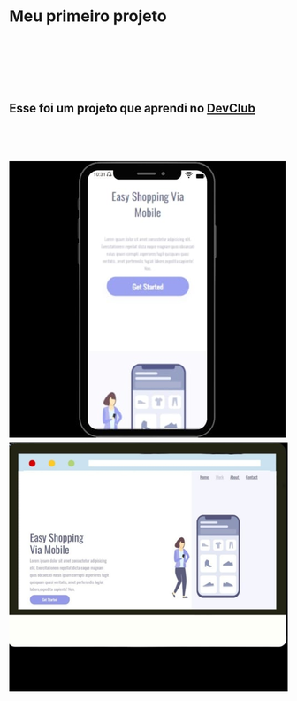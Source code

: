 <h1>Meu primeiro projeto<h1>
<br>
<br>
<h2>Esse foi um projeto que aprendi no <a href="http://rodolfomori.com.br/devclub">DevClub<a><h2>
<br>
<img src="https://github.com/tharikmoreira/Meu-Primeiro-Projeto/blob/main/assests/835fc0fd-362d-4ed2-8488-9816be649906.jpg?raw=true">
<img src="https://github.com/tharikmoreira/Meu-Primeiro-Projeto/blob/main/assests/f8d9d011-1a35-4119-9f04-4f807025809b.jpg?raw=true">

  



